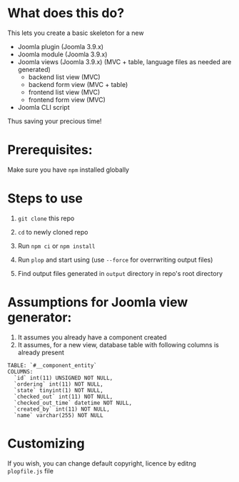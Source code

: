 # What does this do?

This lets you create a basic skeleton for a new

- Joomla plugin (Joomla 3.9.x)
- Joomla module (Joomla 3.9.x)
- Joomla views (Joomla 3.9.x) (MVC + table, language files as needed are generated)
  - backend list view (MVC)
  - backend form view (MVC + table)
  - frontend list view (MVC)
  - frontend form view (MVC)
- Joomla CLI script

Thus saving your precious time!

# Prerequisites:

Make sure you have `npm` installed globally

# Steps to use

1. `git clone` this repo

2. `cd` to newly cloned repo

3. Run `npm ci` or `npm install`

4. Run `plop` and start using (use `--force` for overrwriting output files)

5. Find output files generated in `output` directory in repo's root directory

# Assumptions for Joomla view generator:

1. It assumes you already have a component created
2. It assumes, for a new view, database table with following columns is already present

```
TABLE: `#__component_entity`
COLUMNS:
  `id` int(11) UNSIGNED NOT NULL,
  `ordering` int(11) NOT NULL,
  `state` tinyint(1) NOT NULL,
  `checked_out` int(11) NOT NULL,
  `checked_out_time` datetime NOT NULL,
  `created_by` int(11) NOT NULL,
  `name` varchar(255) NOT NULL
```

# Customizing

If you wish, you can change default copyright, licence by editng `plopfile.js` file
